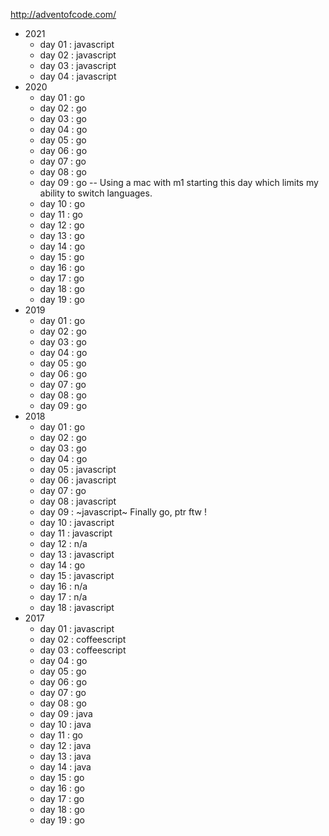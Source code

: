 http://adventofcode.com/

* 2021
  * day 01 : javascript
  * day 02 : javascript
  * day 03 : javascript
  * day 04 : javascript
* 2020
  * day 01 : go
  * day 02 : go
  * day 03 : go
  * day 04 : go
  * day 05 : go
  * day 06 : go
  * day 07 : go
  * day 08 : go
  * day 09 : go -- Using a mac with m1 starting this day which limits my ability to switch languages.
  * day 10 : go
  * day 11 : go
  * day 12 : go
  * day 13 : go
  * day 14 : go
  * day 15 : go
  * day 16 : go
  * day 17 : go
  * day 18 : go
  * day 19 : go
* 2019
  * day 01 : go
  * day 02 : go
  * day 03 : go
  * day 04 : go
  * day 05 : go
  * day 06 : go
  * day 07 : go
  * day 08 : go
  * day 09 : go
* 2018
  * day 01 : go
  * day 02 : go
  * day 03 : go
  * day 04 : go
  * day 05 : javascript
  * day 06 : javascript
  * day 07 : go
  * day 08 : javascript
  * day 09 : ~javascript~ Finally go, ptr ftw !
  * day 10 : javascript
  * day 11 : javascript
  * day 12 : n/a
  * day 13 : javascript
  * day 14 : go
  * day 15 : javascript
  * day 16 : n/a
  * day 17 : n/a
  * day 18 : javascript
* 2017
  * day 01 : javascript
  * day 02 : coffeescript
  * day 03 : coffeescript
  * day 04 : go
  * day 05 : go
  * day 06 : go
  * day 07 : go
  * day 08 : go
  * day 09 : java
  * day 10 : java
  * day 11 : go
  * day 12 : java
  * day 13 : java
  * day 14 : java
  * day 15 : go
  * day 16 : go
  * day 17 : go
  * day 18 : go
  * day 19 : go

